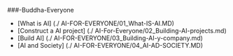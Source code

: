 ###-Buddha-Everyone

* [What is AI] (./ AI-FOR-EVERYONE/01_What-IS-AI.MD)
* [Construct a AI project] (./ AI-For-Everyone/02_Building-AI-projects.md)
* [Build AI] (./ AI-FOR-EVERYONE/03_Building-AI-y-company.md)
* [AI and Society] (./ AI-FOR-EVERYONE/04_AI-AD-SOCIETY.MD)
